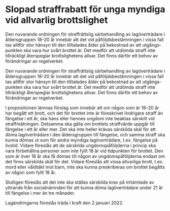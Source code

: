 # Slopad straffrabatt för unga myndiga vid allvarlig brottslighet

Den nuvarande ordningen för straff­rättslig sär­behand­ling av lag­över­trädare i ålders­gruppen 18–20 år innebär att det vid påföljds­bestäm­ningen i vissa fall tas alltför stor hänsyn till den till­talades ålder på bekostnad av att utgångs­punkten ska vara hur svårt brottet är. Det medför att utdömda straff inte tillräckligt åter­speglar brotts­lig­hetens allvar. Det finns därför ett behov av föränd­ringar av regel­verket.

Den nuvarande ordningen för straff­rättslig sär­behand­ling av lag­över­trädare i ålders­gruppen 18–20 år innebär att det vid påföljds­bestäm­ningen i vissa fall tas alltför stor hänsyn till den till­talades ålder på bekostnad av att utgångs­punkten ska vara hur svårt brottet är. Det medför att utdömda straff inte tillräckligt åter­speglar brotts­lig­hetens allvar. Det finns därför ett behov av föränd­ringar av regel­verket.

I propo­sitionen lämnas förslag som innebär att om någon som är 18–20 år har begått ett brott, och det för brottet inte är före­skrivet lindrigare straff än fängelse i ett år, ska hans eller hennes ungdom inte beaktas särskilt vid straff­mät­ningen. Det­samma ska gälla om brottets straff­värde uppgår till fängelse i ett år eller mer. Det ska inte heller krävas särskilda skäl för att döma lagöver­trädare i den ålders­gruppen till fängelse, och samma straff ska kunna dömas ut som för andra myndiga lagöver­trädare, t.ex. fängelse på livstid. Vidare föreslås att de särskilda ungdoms­påföljderna i princip ska vara för­behållna personer som inte fyllt 18 år vid tidpunkten för brottet. Den som är över 18 år ska få dömas till någon av ungdoms­påföljderna endast om det finns särskilda skäl för det. Vidare föreslås att vissa allvarliga brott, t.ex. mord eller våld­täkt mot barn, inte ska kunna preskri­beras om brottet begåtts av någon som fyllt 18 år.

Slutligen föreslås att det inte ska ställas särskilda krav på inhäm­tade av yttrande från social­nämnden för att kunna döma lagöver­trädare under 21 år till fängelse i mer än tre månader.

Lagändringarna föreslås träda i kraft den 2 januari 2022.
